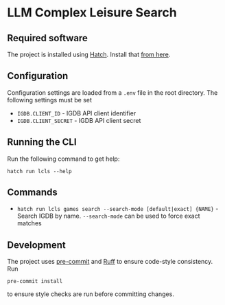 # LLM Complex Leisure Search

## Required software

The project is installed using [Hatch](https://hatch.pypa.io). Install that [from here](https://hatch.pypa.io/latest/install/).

## Configuration

Configuration settings are loaded from a `.env` file in the root directory. The following settings must be set

* `IGDB.CLIENT_ID` - IGDB API client identifier
* `IGDB.CLIENT_SECRET` - IGDB API client secret

## Running the CLI

Run the following command to get help:

```{console}
hatch run lcls --help
```

## Commands

* `hatch run lcls games search --search-mode [default|exact] {NAME}` - Search IGDB by name. `--search-mode` can be used to force exact matches

## Development

The project uses [pre-commit](https://pre-commit.com/) and [Ruff](https://docs.astral.sh/ruff/) to ensure code-style consistency.
Run

```{console}
pre-commit install
```

to ensure style checks are run before committing changes.
